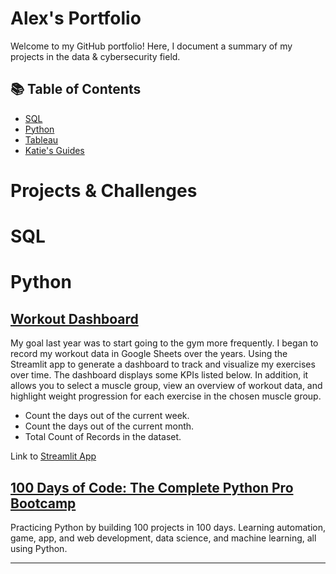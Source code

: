 # Alex's Portfolio

Welcome to my GitHub portfolio! Here, I document a summary of my projects in the data & cybersecurity field. 

## 📚 Table of Contents
- [SQL](#sql)
- [Python](#python)
- [Tableau](#tableau)
- [Katie's Guides](#katies-guides)
# Projects & Challenges
# SQL

# Python
## [Workout Dashboard](https://github.com/alexguerrero11/workout-dash)
My goal last year was to start going to the gym more frequently. I began to record my workout data in Google Sheets over the years. Using the Streamlit app to generate a dashboard to track and visualize my exercises over time. The dashboard displays some KPIs listed below. In addition, it allows you to select a muscle group, view an overview of workout data, and highlight weight progression for each exercise in the chosen muscle group.
- Count the days out of the current week.
- Count the days out of the current month.
- Total Count of Records in the dataset.

Link to [Streamlit App](https://alexguerrero11-workout-dash-app-w6rpqx.streamlit.app)


## [100 Days of Code: The Complete Python Pro Bootcamp](https://github.com/alexguerrero11/100-days-of-coding-python)
Practicing Python by building 100 projects in 100 days. Learning automation, game, app, and web development, data science, and machine learning, all using Python.


 <!---
## [SQL Weekly Challenges](https://github.com/alexguerrero11/weekly-sql-challenges)
Practicing SQL skills by doing weekly challenges.

## [Sales Product Data Analysis](https://github.com/alexguerrero11/sales-product-data-analysis)
Praticing importing, cleaning and analyzing data to help get insight out this product saless data for the year of 2019.
This data allows me to analyze the customers’ demographics.
Such as, 
- which products they buy?
- when they buy?
- how much revenue they generate?
- how well they respond to promotions?
- etc

## [Pandas Weekly Challenges](https://github.com/alexguerrero11/weekly-pandas-challenges)
-->
<!--
# Python

| Project Link | Completion Date | Tools | Project Description | 
|---|---|---|---|
| 🚗 [Uber Taxi](https://github.com/katiehuangx/data-engineering/tree/main/Uber%20Project) | May 2023 | Python, GCP (Storage, Compute Engine, BigQuery), Mage, Looker Studio | Developed and implemented an end-to-end ETL pipeline for processinsg NYC Trip Record data. The pipeline encompassed extracting raw data, performing data transformation using Python, applying fact and dimensional data modelling techniques, orchestrating the pipeline on Mage, and ultimately creating a dashboard using Looker Studio. |
| 🐶 [Dog Adoption](https://github.com/katiehuangx/data-engineering/tree/main/Dog%20Adoption) | Mar 2023 |Python, PostgreSQL, Jupyter Notebook | Designed, created, and deployed a custom data model for a dog adoption data set using Python and PostgreSQL on Jupyter Notebook. |
-->
***
